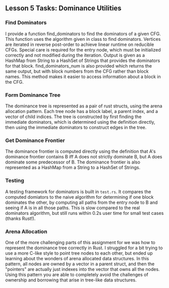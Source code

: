 ## Lesson 5 Tasks: Dominance Utilities

### Find Dominators
I provide a function find_dominators to find the dominators of a given CFG. This function uses the algorithm given in class to find dominators. Vertices are iterated in reverse post-order to achieve linear runtime on reducible CFGs. Special care is required for the entry node, which must be initialized correctly and not modified during the iteration. Output is given as a HashMap from String to a HashSet of Strings that provides the dominators for that block. find_dominators_num is also provided which returns the same output, but with block numbers from the CFG rather than block names. This method makes it easier to access information about a block in the CFG.

### Form Dominance Tree
The dominance tree is represented as a pair of rust structs, using the arena allocation pattern. Each tree node has a block label, a parent index, and a vector of child indices. The tree is constructed by first finding the immediate dominators, which is determined using the definition directly, then using the immediate dominators to construct edges in the tree.

### Get Dominance Frontier
The dominance frontier is computed directly using the definition that A's dominance frontier contains B iff A does not strictly dominate B, but A does dominate some predecessor of B. The dominance frontier is also represented as a HashMap from a String to a HashSet of Strings.

### Testing
A testing framework for dominators is built in `test.rs`. It compares the computed domiators to the naive algorithm for determining if one block dominates the other, by computing all paths from the entry node to B and seeing if A is in all those paths. This is slow compared to the real dominators algorithm, but still runs within 0.2s user time for small test cases (thanks Rust!).

### Arena Allocation
One of the more challenging parts of this assignment for we was how to represent the dominance tree correctly in Rust. I struggled for a bit trying to use a more C-like style to point tree nodes to each other, but ended up learning about the wonders of arena allocated data structures. In this pattern, all nodes are owned by a vector in a parent struct, and then the "pointers" are actually just indexes into the vector that owns all the nodes. Using this pattern you are able to completely avoid the challenges of ownership and borrowing that arise in tree-like data structures.

